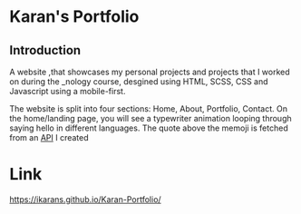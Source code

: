 # Karan's Portfolio

## Introduction
A website ,that showcases my personal projects and projects that I worked on during the _nology course, desgined using HTML, SCSS, CSS and Javascript using a mobile-first.

The website is split into four sections: Home, About, Portfolio, Contact. On the home/landing page, you will see a typewriter animation looping through saying hello in different languages. The quote above the memoji is fetched from an <a href="https://github.com/iKarans/Anime-Quotes-API" target="_black">API</a> I created 

# Link
https://ikarans.github.io/Karan-Portfolio/

